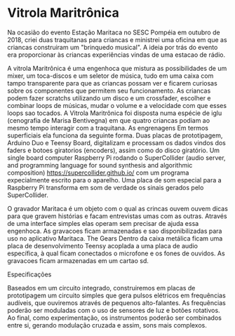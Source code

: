 # Vitrola Maritrônica

Na ocasião do evento Estação Maritaca no SESC Pompéia em outubro de 2018, criei duas traquitanas para criancas e ministrei uma oficina em que as criancas construiram um "brinquedo musical". A ideia por trás do evento era proporcionar às criancas experiências vindas de uma estacao de rádio.

A vitrola Maritrônica é uma engenhoca que mistura as possibilidades de um mixer, um toca-discos e um seletor de música, tudo em uma caixa com tampo transparente para que as criancas possam ver e ficarem curiosas sobre os componentes que permitem seu funcionamento.
As criancas podem fazer scratchs utilizando um disco e um crossfader, escolher e combinar loops de músicas, mudar o volume e a velocidade com que esses loops sao tocados.
A Vitrola Maritrônica foi disposta numa espécie de iglu (cenografia de Marisa Bentivegna) em que quatro criancas podiam ao mesmo tempo interagir com a traquitana.
As engrenagens
Em termos superficiais ela funciona da seguinte forma.
Duas placas de prototipagem, Arduino Duo e Teensy Board, digitalizam e processam os dados vindos dos faders e botoes giratorios (encoders), assim como do disco giratório.
Um single board computer Raspberry Pi rodando o SuperCollider (audio server, and programming language for sound synthesis and algorithmic composition) https://supercollider.github.io/ com um programa expecialmente escrito  para o aparelho.
Uma placa de som especial para a Raspberry Pi transforma em som de verdade os sinais gerados pelo SuperCollider.

O gravador Maritaca é um objeto com o qual as crincas ouvem ouvem dicas para que gravem histórias e facam entrevistas umas com as outras. Através de uma interface simples elas operam sem precisar de ajuda essa engenhoca.
As gravacoes ficam armazenadas e sao disponibilizadas para uso no aplicativo Maritaca.
The Gears
Dentro da caixa metálica ficam uma placa de desenvolvimento Teensy acoplada a uma placa de audio específica, à qual ficam conectados o microfone e os fones de ouvidos. As gravacoes ficam armazenadas em um cartao sd.



Especificações

Baseados em um circuito integrado, construiremos em placas de prototipagem um circuito simples que gera pulsos elétricos em frequências audíveis, que ouviremos através de pequenos alto-falantes. As frequências poderão ser moduladas com o uso de sensores de luz e botões rotativos.
Ao final, como experimentação, os instrumentos poderão ser combinados entre si, gerando modulação cruzada e assim, sons mais complexos.
